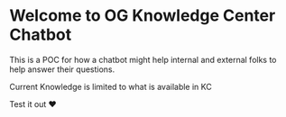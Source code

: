 # Welcome to OG Knowledge Center Chatbot

This is a POC for how a chatbot might help internal and external folks to help answer their questions. 

Current Knowledge is limited to what is available in KC

Test it out ❤️
